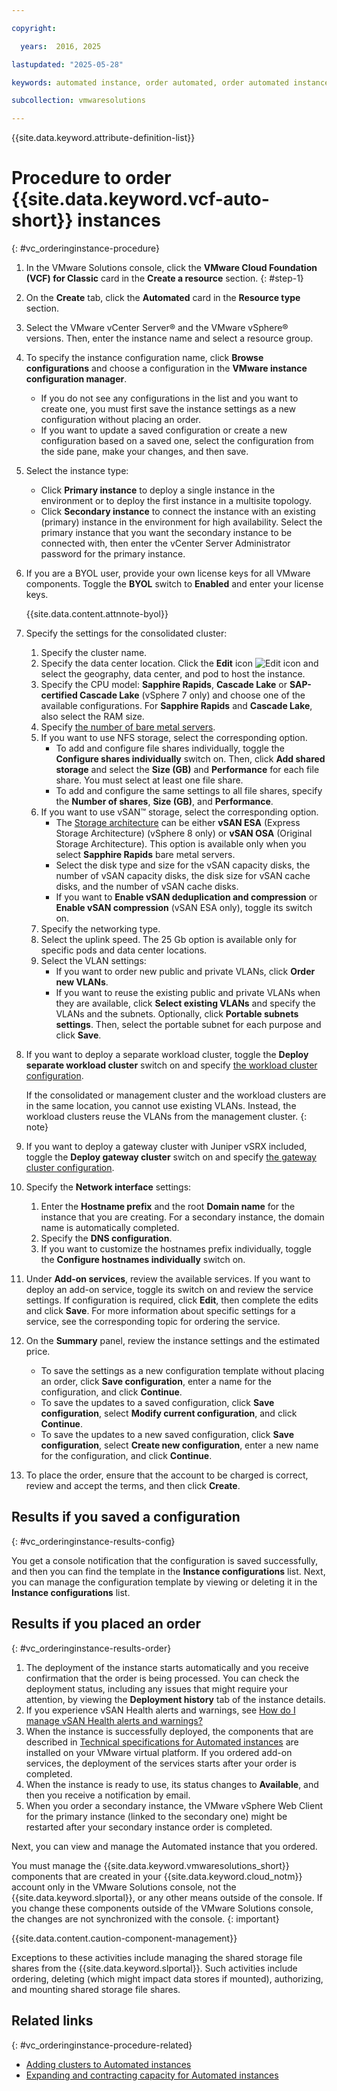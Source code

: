 ```yaml
---

copyright:

  years:  2016, 2025

lastupdated: "2025-05-28"

keywords: automated instance, order automated, order automated instance

subcollection: vmwaresolutions

---
```


{{site.data.keyword.attribute-definition-list}}

# Procedure to order {{site.data.keyword.vcf-auto-short}} instances
{: #vc_orderinginstance-procedure}



1. In the VMware Solutions console, click the **VMware Cloud Foundation (VCF) for Classic** card in the **Create a resource** section. {: #step-1}
1. On the **Create** tab, click the **Automated** card in the **Resource type** section.
1. Select the VMware vCenter Server® and the VMware vSphere® versions. Then, enter the instance name and select a resource group.
1. To specify the instance configuration name, click **Browse configurations** and choose a configuration in the **VMware instance configuration manager**.
   * If you do not see any configurations in the list and you want to create one, you must first save the instance settings as a new configuration without placing an order.
   * If you want to update a saved configuration or create a new configuration based on a saved one, select the configuration from the side pane, make your changes, and then save.
1. Select the instance type:
   * Click **Primary instance** to deploy a single instance in the environment or to deploy the first instance in a multisite topology.
   * Click **Secondary instance** to connect the instance with an existing (primary) instance in the environment for high availability. Select the primary instance that you want the secondary instance to be connected with, then enter the vCenter Server Administrator password for the primary instance.
1. If you are a BYOL user, provide your own license keys for all VMware components. Toggle the **BYOL** switch to **Enabled** and enter your license keys.

   {{site.data.content.attnnote-byol}}

1. Specify the settings for the consolidated cluster:
   1. Specify the cluster name.
   1. Specify the data center location. Click the **Edit** icon ![Edit icon](../../icons/edit-tagging.svg "Edit") and select the geography, data center, and pod to host the instance.
   1. Specify the CPU model: **Sapphire Rapids**, **Cascade Lake** or **SAP-certified Cascade Lake** (vSphere 7 only) and choose one of the available configurations. For **Sapphire Rapids** and **Cascade Lake**, also select the RAM size.
   1. Specify [the number of bare metal servers](/docs/vmwaresolutions?topic=vmwaresolutions-vc_orderinginstance-consold-cluster#vc_orderinginstance-bare-metal-number).
   1. If you want to use NFS storage, select the corresponding option.
      * To add and configure file shares individually, toggle the **Configure shares individually** switch on. Then, click **Add shared storage** and select the **Size (GB)** and **Performance** for each file share. You must select at least one file share.
      * To add and configure the same settings to all file shares, specify the **Number of shares**, **Size (GB)**, and **Performance**.
   1. If you want to use vSAN™ storage, select the corresponding option.
      * The [Storage architecture](/docs/vmwaresolutions?topic=vmwaresolutions-vc_orderinginstance-consold-cluster#vc_orderinginstance-vsan-storage-archi) can be either **vSAN ESA** (Express Storage Architecture) (vSphere 8 only) or **vSAN OSA** (Original Storage Architecture). This option is available only when you select **Sapphire Rapids** bare metal servers.
      * Select the disk type and size for the vSAN capacity disks, the number of vSAN capacity disks, the disk size for vSAN cache disks, and the number of vSAN cache disks.
      * If you want to **Enable vSAN deduplication and compression** or **Enable vSAN compression** (vSAN ESA only), toggle its switch on.
   1. Specify the networking type.
   1. Select the uplink speed. The 25 Gb option is available only for specific pods and data center locations.
   1. Select the VLAN settings:
      * If you want to order new public and private VLANs, click **Order new VLANs**.
      * If you want to reuse the existing public and private VLANs when they are available, click **Select existing VLANs** and specify the VLANs and the subnets. Optionally, click **Portable subnets settings**. Then, select the portable subnet for each purpose and click **Save**.
1. If you want to deploy a separate workload cluster, toggle the **Deploy separate workload cluster** switch on and specify [the workload cluster configuration](/docs/vmwaresolutions?topic=vmwaresolutions-vc_orderinginstance-addl-clusters#vc_orderinginstance-addl-clusters-wkld).

   If the consolidated or management cluster and the workload clusters are in the same location, you cannot use existing VLANs. Instead, the workload clusters reuse the VLANs from the management cluster.
   {: note}

1. If you want to deploy a gateway cluster with Juniper vSRX included, toggle the **Deploy gateway cluster** switch on and specify [the gateway cluster configuration](/docs/vmwaresolutions?topic=vmwaresolutions-vc_orderinginstance-addl-clusters#vc_orderinginstance-addl-clusters-gate).
1. Specify the **Network interface** settings:
   1. Enter the **Hostname prefix** and the root **Domain name** for the instance that you are creating. For a secondary instance, the domain name is automatically completed.
   1. Specify the **DNS configuration**.
   1. If you want to customize the hostnames prefix individually, toggle the **Configure hostnames individually** switch on.
1. Under **Add-on services**, review the available services. If you want to deploy an add-on service, toggle its switch on and review the service settings. If configuration is required, click **Edit**, then complete the edits and click **Save**. For more information about specific settings for a service, see the corresponding topic for ordering the service.
1. On the **Summary** panel, review the instance settings and the estimated price.
   * To save the settings as a new configuration template without placing an order, click **Save configuration**, enter a name for the configuration, and click **Continue**.
   * To save the updates to a saved configuration, click **Save configuration**, select **Modify current configuration**, and click **Continue**.
   * To save the updates to a new saved configuration, click **Save configuration**, select **Create new configuration**, enter a new name for the configuration, and click **Continue**.
1. To place the order, ensure that the account to be charged is correct, review and accept the terms, and then click **Create**.

## Results if you saved a configuration
{: #vc_orderinginstance-results-config}

You get a console notification that the configuration is saved successfully, and then you can find the template in the **Instance configurations** list. Next, you can manage the configuration template by viewing or deleting it in the **Instance configurations** list.

## Results if you placed an order
{: #vc_orderinginstance-results-order}

1. The deployment of the instance starts automatically and you receive confirmation that the order is being processed. You can check the deployment status, including any issues that might require your attention, by viewing the **Deployment history** tab of the instance details.
2. If you experience vSAN Health alerts and warnings, see [How do I manage vSAN Health alerts and warnings?](/docs/vmwaresolutions?topic=vmwaresolutions-trbl_vsan_alerts)
3. When the instance is successfully deployed, the components that are described in [Technical specifications for Automated instances](/docs/vmwaresolutions?topic=vmwaresolutions-vc_vcenterserveroverview#vc_vcenterserveroverview-specs) are installed on your VMware virtual platform. If you ordered add-on services, the deployment of the services starts after your order is completed.
4. When the instance is ready to use, its status changes to **Available**, and then you receive a notification by email.
5. When you order a secondary instance, the VMware vSphere Web Client for the primary instance (linked to the secondary one) might be restarted after your secondary instance order is completed.

Next, you can view and manage the Automated instance that you ordered.

You must manage the {{site.data.keyword.vmwaresolutions_short}} components that are created in your {{site.data.keyword.cloud_notm}} account only in the VMware Solutions console, not the {{site.data.keyword.slportal}}, or any other means outside of the console.
If you change these components outside of the VMware Solutions console, the changes are not synchronized with the console.
{: important}

{{site.data.content.caution-component-management}}

   Exceptions to these activities include managing the shared storage file shares from the {{site.data.keyword.slportal}}. Such activities include ordering, deleting (which might impact data stores if mounted), authorizing, and mounting shared storage file shares.

## Related links
{: #vc_orderinginstance-procedure-related}

* [Adding clusters to Automated instances](/docs/vmwaresolutions?topic=vmwaresolutions-vc_addingclusters)
* [Expanding and contracting capacity for Automated instances](/docs/vmwaresolutions?topic=vmwaresolutions-vc_addingservers)
